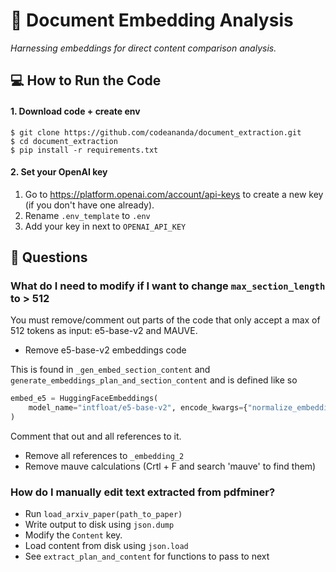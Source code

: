 # 📄 Document Embedding Analysis
*Harnessing embeddings for direct content comparison analysis.*

## 💻 How to Run the Code

#### 1. Download code + create env
```
$ git clone https://github.com/codeananda/document_extraction.git
$ cd document_extraction
$ pip install -r requirements.txt
```

#### 2. Set your OpenAI key

1. Go to https://platform.openai.com/account/api-keys to create a new key (if you don't have one already).
2. Rename `.env_template` to `.env`
3. Add your key in next to `OPENAI_API_KEY`

## 🤔 Questions

### What do I need to modify if I want to change `max_section_length` to > 512

You must remove/comment out parts of the code that only accept a max of 512 tokens as input: e5-base-v2 and MAUVE.

* Remove e5-base-v2 embeddings code

This is found in `_gen_embed_section_content` and `generate_embeddings_plan_and_section_content` and is defined like so

```python
embed_e5 = HuggingFaceEmbeddings(
    model_name="intfloat/e5-base-v2", encode_kwargs={"normalize_embeddings": True}
)
```

Comment that out and all references to it. 

* Remove all references to `_embedding_2`
* Remove mauve calculations (Crtl + F and search 'mauve' to find them)

### How do I manually edit text extracted from pdfminer?

* Run `load_arxiv_paper(path_to_paper)`
* Write output to disk using `json.dump`
* Modify the `Content` key.
* Load content from disk using `json.load`
* See `extract_plan_and_content` for functions to pass to next 
